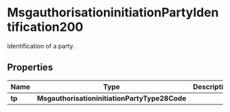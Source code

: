 

# MsgauthorisationinitiationPartyIdentification200

Identification of a party.

## Properties

| Name | Type | Description | Notes |
|------------ | ------------- | ------------- | -------------|
|**tp** | **MsgauthorisationinitiationPartyType28Code** |  |  [optional] |




